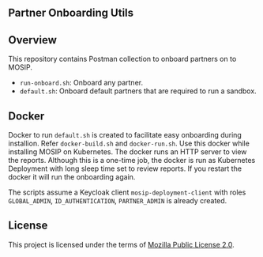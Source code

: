 ## Partner Onboarding Utils

## Overview
This repository contains Postman collection to onboard partners on to MOSIP. 

* `run-onboard.sh`:  Onboard any partner.
* `default.sh`: Onboard default partners that are required to run a sandbox.  

## Docker
Docker to run `default.sh` is created to facilitate easy onboarding during installion. Refer `docker-build.sh` and `docker-run.sh`. Use this docker while installing MOSIP on Kubernetes. The docker runs an HTTP server to view the reports. Although this is a one-time job, the docker is run as Kubernetes Deployment with long sleep time set to review reports. If you restart the docker it will run the onboarding again.

The scripts assume a Keycloak client `mosip-deployment-client` with roles `GLOBAL_ADMIN`, `ID_AUTHENTICATION`, `PARTNER_ADMIN` is already created. 

## License
This project is licensed under the terms of [Mozilla Public License 2.0](LICENSE).

